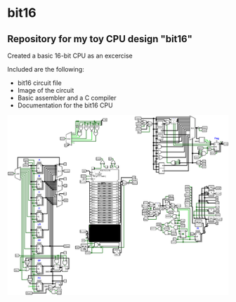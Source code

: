 # bit16
## Repository for my toy CPU design "bit16"

Created a basic 16-bit CPU as an excercise

Included are the following:
- bit16 circuit file
- Image of the circuit
- Basic assembler and a C compiler
- Documentation for the bit16 CPU

![Circuit Diagram](bit16.png)